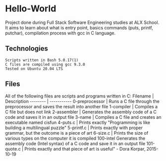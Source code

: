 # Hello-World

Project done during Full Stack Software Engineering studies at ALX School. It aims to learn about what is entry point, basics commands (puts, printf, putchar), compilation process with gcc in C language.

## Technologies

    Scripts written in Bash 5.0.17(1)
    C files are compiled using gcc 9.3.0
    Tested on Ubuntu 20.04 LTS

## Files

All of the following files are scripts and programs written in C:
Filename | Description
-------- | -----------
0-preprocessor |	Runs a C file through the preprocessor and saves the result into another file
1-compiler |	Compiles a C file but does not link
2-assembler |	Generates the assembly code of a C code and saves it in an output file
3-name |	Compiles a C file and creates an executable named cisfun
4-puts.c | 	Prints exactly "Programming is like building a multilingual puzzle"
5-printf.c | 	Prints exactly with proper grammar, but the outcome is a piece of art
6-size.c 	| Prints the size of various types on the computer it is compiled
100-intel 	Generates the assembly code (Intel syntax) of a C code and save it in an output file
101-quote.c |	Prints exactly and that piece of art is useful" - Dora Korpar, 2015-10-19
